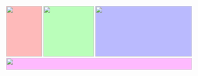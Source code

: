 <div class="not-prose" style="aspect-ratio: 1920 / 658; background: url(https://usercontent.creatorsgarten.org/c/v1723397365/644c35a6802c02345887f156/event-image-size-specifications_uxolfx.webp); position: relative; background-size: cover;">
<div style="position: absolute; top: 0%; left: 0%; width: 19.21%; height: 79.33%; background: #f004">
<img src="{{ poster }}" style="position: absolute; top: 0; left: 0; width: 100%; height: 100%; display: block;">
</div>
<div style="position: absolute; top: 0%; left: 20.04%; width: 27.18%; height: 79.33%; background: #0f04">
<img src="{{ square }}" style="position: absolute; top: 0; left: 0; width: 100%; height: 100%; display: block;">
</div>
<div style="position: absolute; top: 0%; left: 48.05%; width: 51.95%; height: 79.33%; background: #00f4">
<img src="{{ cover }}" style="position: absolute; top: 0; left: 0; width: 100%; height: 100%; display: block;">
</div>
<div style="position: absolute; top: 81.76%; left: 0%; width: 100%; height: 18.24%; background: #f0f4">
<img src="{{ banner }}" style="position: absolute; top: 0; left: 0; width: 100%; height: 100%; display: block;">
</div>
</div>